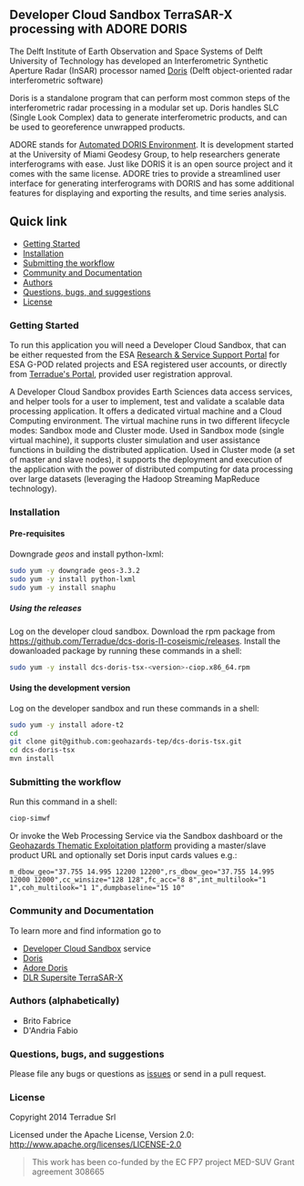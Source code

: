 ## Developer Cloud Sandbox TerraSAR-X processing with ADORE DORIS 

The Delft Institute of Earth Observation and Space Systems of Delft University of Technology has developed an Interferometric Synthetic Aperture Radar (InSAR) processor named [Doris](http://doris.tudelft.nl/) (Delft object-oriented radar interferometric software)

Doris is a standalone program that can perform most common steps of the interferometric radar processing in a modular set up. Doris handles SLC (Single Look Complex) data to generate interferometric products, and can be used to georeference unwrapped products.

ADORE stands for [Automated DORIS Environment](https://code.google.com/p/adore-doris/). It is development started at the University of Miami Geodesy Group, to help researchers generate interferograms with ease. Just like DORIS it is an open source project and it comes with the same license. ADORE tries to provide a streamlined user interface for generating interferograms with DORIS and has some additional features for displaying and exporting the results, and time series analysis. 

## Quick link 
 
* [Getting Started](#getting-started)
* [Installation](#installation)
* [Submitting the workflow](#submit)
* [Community and Documentation](#community)
* [Authors](#authors)
* [Questions, bugs, and suggestions](#questions)
* [License](#license)

### <a name="getting-started"></a>Getting Started 

To run this application you will need a Developer Cloud Sandbox, that can be either requested from the ESA [Research & Service Support Portal](http://eogrid.esrin.esa.int/cloudtoolbox/) for ESA G-POD related projects and ESA registered user accounts, or directly from [Terradue's Portal](http://www.terradue.com/partners), provided user registration approval. 

A Developer Cloud Sandbox provides Earth Sciences data access services, and helper tools for a user to implement, test and validate a scalable data processing application. It offers a dedicated virtual machine and a Cloud Computing environment.
The virtual machine runs in two different lifecycle modes: Sandbox mode and Cluster mode. 
Used in Sandbox mode (single virtual machine), it supports cluster simulation and user assistance functions in building the distributed application.
Used in Cluster mode (a set of master and slave nodes), it supports the deployment and execution of the application with the power of distributed computing for data processing over large datasets (leveraging the Hadoop Streaming MapReduce technology). 
### <a name="installation"></a>Installation

#### Pre-requisites

Downgrade *geos* and install python-lxml:

```bash
sudo yum -y downgrade geos-3.3.2
sudo yum -y install python-lxml
sudo yum -y install snaphu
```

##### Using the releases

Log on the developer cloud sandbox. Download the rpm package from https://github.com/Terradue/dcs-doris-l1-coseismic/releases. 
Install the dowanloaded package by running these commands in a shell:

```bash
sudo yum -y install dcs-doris-tsx-<version>-ciop.x86_64.rpm
```

#### Using the development version

Log on the developer sandbox and run these commands in a shell:

```bash
sudo yum -y install adore-t2
cd
git clone git@github.com:geohazards-tep/dcs-doris-tsx.git
cd dcs-doris-tsx
mvn install
```

### <a name="submit"></a>Submitting the workflow

Run this command in a shell:

```bash
ciop-simwf
```
Or invoke the Web Processing Service via the Sandbox dashboard or the [Geohazards Thematic Exploitation platform](https://geohazards-tep.eo.esa.int) providing a master/slave product URL and optionally set Doris input cards values e.g.:

```
m_dbow_geo="37.755 14.995 12200 12200",rs_dbow_geo="37.755 14.995 12000 12000",cc_winsize="128 128",fc_acc="8 8",int_multilook="1 1",coh_multilook="1 1",dumpbaseline="15 10"
```

### <a name="community"></a>Community and Documentation

To learn more and find information go to 

* [Developer Cloud Sandbox](http://docs.terradue.com/developer) service 
* [Doris](http://doris.tudelft.nl/)
* [Adore Doris](https://code.google.com/p/adore-doris/)
* [DLR Supersite TerraSAR-X](https://supersites.eoc.dlr.de/)

### <a name="authors"></a>Authors (alphabetically)

* Brito Fabrice
* D'Andria Fabio

### <a name="questions"></a>Questions, bugs, and suggestions

Please file any bugs or questions as [issues](https://github.com/geohazards-tep/dcs-doris-tsx/issues/new) or send in a pull request.

### <a name="license"></a>License

Copyright 2014 Terradue Srl

Licensed under the Apache License, Version 2.0: http://www.apache.org/licenses/LICENSE-2.0

> This work has been co-funded by the EC FP7 project MED-SUV Grant agreement 308665 
